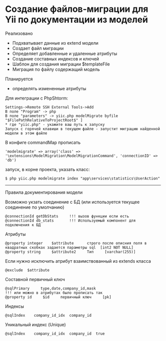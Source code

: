 Создание файлов-миграции для Yii по документации из моделей
==================

Реализовано

* Подхватывает данные из extend модели
* Создает файл миграции 
* Определяет добавленные и удаленные атрибуты
* Создание составных индексов и ключей
* Шаблон для создания миграции $templateFile
* Миграция по файлу содержащий модель

Планируется 

* определять измененные атрибуты

Для интеграции с PhpShtorm:

    Settings->Remote SSH External Tools->Add
    В поле "Program" -> php
    В поле "parameters" -> yiic.php modelMigrate byfile "$FilePathRelativeToProjectRoot$" ]
    * где "yiic.php" - укажите ваш путь к запуску
    Запуск с горячей клавиши в текущем файле - запустит миграцию найденной модели в этом файле


В конфиге commandMap прописать

    'modelmigrate' => array('class' => '\extensions\ModelMigration\ModelMigrationCommand', 'connectionID' => 'db')
  
запуск, в корне проекта, указать класс:

    $ php yiic.php modelmigrate index "app\services\statistics\UserAction"



-----------------
Правила документирования модели

Возможно укзать соединение с БД (или используется текущее соединение по умолчанию)

    @connectionId getDbStats     !!! вызов функции если есть
    @connectionId db_stats       !!! Используемый компонент для подключения к БД

Атрибуты

    @property integer    $attribute      строго после описния поля в квадратных скобках задается параметры sql  [int2 NOT NULL]
    @property string     $attribute2     Тип     [varchar(255)]

Если нужно исключить атрибут взаимствованный из extends класса

    @exclude  $attribute

Составной первичный ключ

    @sqlPrimary     type,date,company_id,mask
    !!! или можно в атрибутах было прописать так
    @property id     $id     первичный ключ     [pk]

Индексы

    @sqlIndex    company_id_idx  company_id

Уникальный индекс (Unique)

    @sqlIndex    company_id_idx  company_id  true
